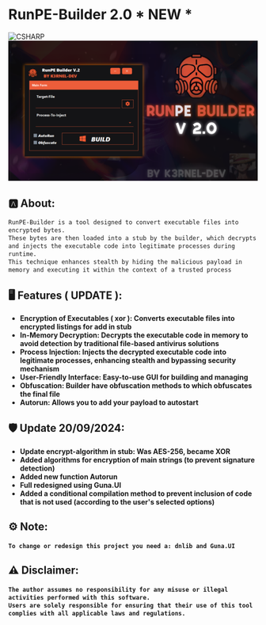 # RunPE-Builder 2.0 * NEW *
![CSHARP](https://img.shields.io/badge/Language-CSHARP-boldgreen?style=for-the-badge&logo=csharp)
![Banner](banner.png)

## 🅰️ About:
```
RunPE-Builder is a tool designed to convert executable files into encrypted bytes. 
These bytes are then loaded into a stub by the builder, which decrypts and injects the executable code into legitimate processes during runtime. 
This technique enhances stealth by hiding the malicious payload in memory and executing it within the context of a trusted process
```
## 🖥️ Features ( UPDATE ): <b>
- Encryption of Executables ( xor ): Converts executable files into encrypted listings for add in stub
- In-Memory Decryption: Decrypts the executable code in memory to avoid detection by traditional file-based antivirus solutions
- Process Injection: Injects the decrypted executable code into legitimate processes, enhancing stealth and bypassing security mechanism
- User-Friendly Interface: Easy-to-use GUI for building and managing
- Obfuscation: Builder have obfuscation methods to which obfuscates the final file
- Autorun: Allows you to add your payload to autostart

## 🛡️ Update 20/09/2024:<b>
* Update encrypt-algorithm in stub: Was AES-256, became XOR
* Added algorithms for encryption of main strings (to prevent signature detection)
* Added new function Autorun
* Full redesigned using Guna.UI
* Added a conditional compilation method to prevent inclusion of code that is not used (according to the user's selected options)

## ⚙️ Note:
``` 
To change or redesign this project you need a: dnlib and Guna.UI
```

## ⚠️ Disclaimer:
```
The author assumes no responsibility for any misuse or illegal activities performed with this software.
Users are solely responsible for ensuring that their use of this tool complies with all applicable laws and regulations.
```
